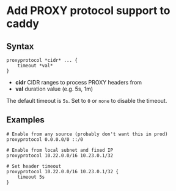 # Add PROXY protocol support to caddy

## Syntax

```
proxyprotocol *cidr* ... {
    timeout *val*
}
```

- **cidr** CIDR ranges to process PROXY headers from
- **val** duration value (e.g. 5s, 1m)

The default timeout is `5s`. Set to `0` or `none` to disable the timeout.

## Examples

```
# Enable from any source (probably don't want this in prod)
proxyprotocol 0.0.0.0/0 ::/0

# Enable from local subnet and fixed IP
proxyprotocol 10.22.0.0/16 10.23.0.1/32

# Set header timeout
proxyprotocol 10.22.0.0/16 10.23.0.1/32 {
    timeout 5s
}

```
